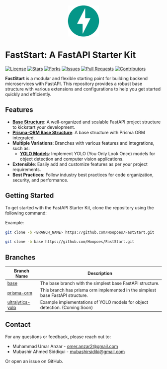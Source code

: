 <p align="center" width="100%">
  <img src="images/fastapi.svg" alt="fastapi-logo" width="100">
</p>





# FastStart: A FastAPI Starter Kit
[![License](https://img.shields.io/github/license/Hoopoes/FastStart?style=flat-square&labelColor=343b41)](https://github.com/Hoopoes/FastStart/blob/main/LICENSE)
[![Stars](https://img.shields.io/github/stars/Hoopoes/FastStart?style=flat-square&labelColor=343b41)](https://github.com/Hoopoes/FastStart/stargazers)
[![Forks](https://img.shields.io/github/forks/Hoopoes/FastStart?style=flat-square&labelColor=343b41)](https://github.com/Hoopoes/FastStart/network/members)
[![Issues](https://img.shields.io/github/issues/Hoopoes/FastStart?style=flat-square&labelColor=343b41)](https://github.com/Hoopoes/FastStart/issues)
[![Pull Requests](https://img.shields.io/github/issues-pr/Hoopoes/FastStart?style=flat-square&labelColor=343b41)](https://github.com/Hoopoes/FastStart/pulls)
[![Contributors](https://img.shields.io/github/contributors/Hoopoes/FastStart?style=flat-square&labelColor=343b41)](https://github.com/Hoopoes/FastStart/graphs/contributors)


**FastStart** is a modular and flexible starting point for building backend microservices with FastAPI. This repository provides a robust base structure with various extensions and configurations to help you get started quickly and efficiently.

## Features

- [**Base Structure**](https://github.com/Hoopoes/FastStart/tree/base): A well-organized and scalable FastAPI project structure to kickstart your development.
- [**Prisma-ORM Base Structure**](https://github.com/Hoopoes/FastStart/tree/prisma-or): A base structure with Prisma ORM integrated.
- **Multiple Variations**: Branches with various features and integrations, such as:
  - [**YOLO Models**](https://github.com/Hoopoes/FastStart/tree/ultralytics-yolo): Implement YOLO (You Only Look Once) models for object detection and computer vision applications.
- **Extensible**: Easily add and customize features as per your project requirements.
- **Best Practices**: Follow industry best practices for code organization, security, and performance.

## Getting Started

To get started with the FastAPI Starter Kit, clone the repository using the following command:

Example:
```bash
git clone -b <BRANCH_NAME> https://github.com/Hoopoes/FastStart.git
```

```bash
git clone -b base https://github.com/Hoopoes/FastStart.git
```

## Branches

| Branch Name                                                        | Description                                                                    |
|--------------------------------------------------------------------|--------------------------------------------------------------------------------|
| [base](https://github.com/Hoopoes/FastStart/tree/base)             | The base branch with the simplest base FastAPI structure.                      |
| [prisma-orm](https://github.com/Hoopoes/FastStart/tree/prisma-orm) | This branch has prisma orm implemented in the simplest base FastAPI structure. |
| [ultralytics-yolo](https://github.com/Hoopoes/FastStart/tree/ultralytics-yolo)          | Example implementations of YOLO models for object detection. (Coming Soon)     |

<!--## 🌟 Star History

[![Star History Chart](https://api.star-history.com/svg?repos=Hoopoes/FastStart&type=Timeline)](https://star-history.com/#Hoopoes/FastStart&Timeline)
-->

## Contact

For any questions or feedback, please reach out to:
- Muhammad Umar Anzar - omer.anzar2@gmail.com
- Mubashir Ahmed Siddiqui - mubashirsidiki@gmail.com

Or open an issue on GitHub.
